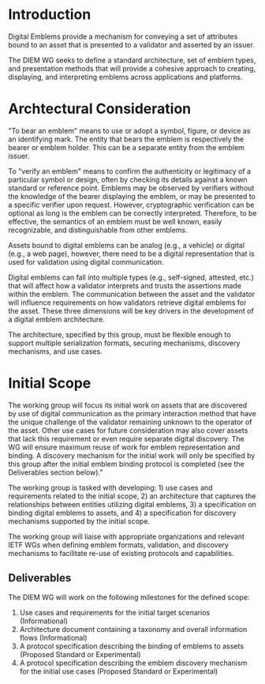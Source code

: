 # Introduction

Digital Emblems provide a mechanism for conveying a set of attributes
bound to an asset that is presented to a validator and
asserted by an issuer.

The DIEM WG seeks to define a standard architecture, set of emblem types, and presentation
methods that will provide a cohesive approach to creating, displaying, and
interpreting emblems across applications and platforms.

# Archtectural Consideration

"To bear an emblem" means to use or adopt a symbol, figure, or device as an identifying mark. 
The entity that bears the emblem is respectively the bearer or emblem holder. This can be a separate entity
from the emblem issuer.

To "verify an emblem" means to confirm the authenticity or legitimacy of a particular symbol or design, often by checking its details against a known standard or reference point. 
Emblems may be observed by verifiers without the knowledge of the bearer displaying the emblem, or may be presented to a specific verifier upon request.
However, cryptographic verification can be optional as long is the emblem can be correctly interpreted.
Therefore, to be effective, the semantics of an emblem must be well known, easily recognizable, and distinguishable from other emblems.

Assets bound to digital emblems can be analog (e.g., a vehicle) or
digital (e.g., a web page), however, there need to be a digital representation that is used
for validation using digital communication.

Digital emblems can fall into multiple types (e.g., self-signed, attested, etc.) that will
affect how a validator interprets and trusts the assertions made within the emblem.
The communication between the asset and the validator will influence requirements on how
validators retrieve digital emblems for the asset. These three dimensions will be key
drivers in the development of a digital emblem architecture.

The architecture, specified by this group, must be flexible enough to support multiple serialization formats, securing mechanisms, discovery mechanisms, and use cases. 

# Initial Scope

The working group will focus its initial work on assets that are discovered by use
of digital communication as the primary interaction method that have the
unique challenge of the validator remaining unknown to the operator of the asset.
Other use cases for future consideration may also cover assets that lack this requirement
or even require separate digital discovery. The WG will ensure maximum reuse of work
for emblem representation and binding. A discovery
mechanism for the initial work will only be specified by this group after the initial emblem
binding protocol is completed (see the Deliverables section below).”

The working group is tasked with developing: 1) use cases and requirements related to the
initial scope, 2) an architecture that captures the relationships between entities utilizing
digital emblems, 3) a specification on binding digital emblems to assets, and 4) a specification
for discovery mechanisms supported by the initial scope.

The working group will liaise with appropriate organizations and relevant IETF WGs when
defining emblem formats, validation, and discovery mechanisms to facilitate re-use of existing
protocols and capabilities.

## Deliverables

The DIEM WG will work on the following milestones for the defined scope:

1. Use cases and requirements for the initial target scenarios (Informational)
2. Architecture document containing a taxonomy and overall information flows (Informational)
3. A protocol specification describing the binding of emblems to assets (Proposed Standard or Experimental)
4. A protocol specification describing the emblem discovery mechanism for the initial use cases (Proposed Standard
or Experimental)
